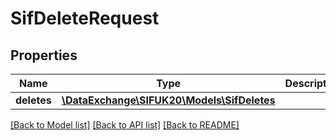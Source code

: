 # SifDeleteRequest

## Properties
Name | Type | Description | Notes
------------ | ------------- | ------------- | -------------
**deletes** | [**\DataExchange\SIFUK20\Models\SifDeletes**](SifDeletes.md) |  | [optional] 

[[Back to Model list]](../README.md#documentation-for-models) [[Back to API list]](../README.md#documentation-for-api-endpoints) [[Back to README]](../README.md)


